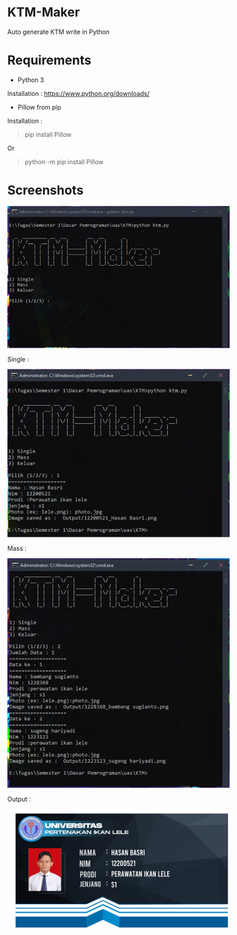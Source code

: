 # KTM-Maker
Auto generate KTM write in Python


# Requirements
- Python 3

Installation : https://www.python.org/downloads/
- Pillow from pip

Installation : 
> pip install Pillow

Or

> python -m pip install Pillow
# Screenshots
![screenshot](https://github.com/elbasrie/ktm-maker/blob/main/Screenshots/ktm.PNG?raw=true?)

Single :

![screenshot](https://github.com/elbasrie/ktm-maker/blob/main/Screenshots/ktm1.PNG?raw=true?)

Mass :

![screenshot](https://github.com/elbasrie/ktm-maker/blob/main/Screenshots/ktm2.PNG?raw=true?)

Output :

![screenshot](https://github.com/elbasrie/ktm-maker/blob/main/Output/12200521_Hasan%20Basri.png?raw=true)
